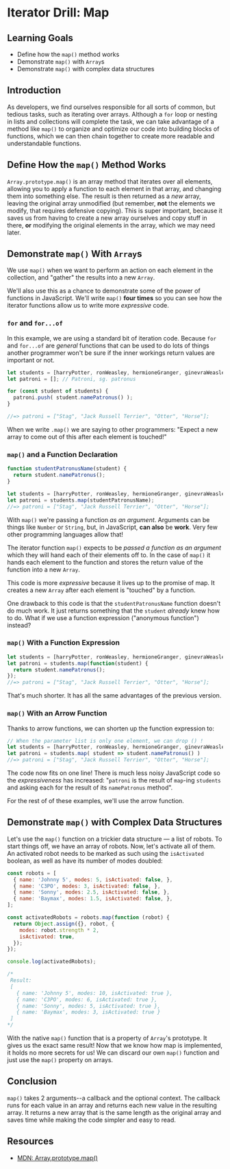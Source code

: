 # Iterator Drill: Map

## Learning Goals

* Define how the `map()` method works
* Demonstrate `map()` with `Array`s
* Demonstrate `map()` with complex data structures


## Introduction

As developers, we find ourselves responsible for all sorts of common, but
tedious tasks, such as iterating over arrays. Although a `for` loop or nesting
in lists and collections will complete the task, we can take advantage of a
method like `map()` to organize and optimize our code into building blocks
of functions, which we can then chain together to create more readable and
understandable functions.

## Define How the `map()` Method Works

`Array.prototype.map()` is an array method that iterates over all elements,
allowing you to apply a function to each element in that array, and changing
them into something else. The result is then returned as a *new* array, leaving
the original array unmodified (but remember, **not** the elements we modify, that
requires defensive copying). This is super important, because it saves us from
having to create a new array ourselves and copy stuff in there, **or** modifying
the original elements in the array, which we may need later.

## Demonstrate `map()` With `Array`s

We use `map()` when we want to perform an action on each element in the collection,
and "gather" the results into a new `Array`.

We'll also use this as a chance to demonstrate some of the power of functions in
JavaScript. We'll write `map()` **four times** so you can see how the iterator
functions allow us to write more _expressive_ code.

### `for` and `for...of`

In this example, we are using a standard bit of iteration code. Because
`for ` and `for...of` are _general_ functions that can be used to do lots
of things another programmer won't be sure if the inner workings return
values are important or not.

```js
let students = [harryPotter, ronWeasley, hermioneGranger, ginevraWeasley];
let patroni = []; // Patroni, sg. patronus

for (const student of students) {
  patroni.push( student.namePatronus() );
}

//=> patroni = ["Stag", "Jack Russell Terrier", "Otter", "Horse"];
```

When we write `.map()` we are saying to other programmers: "Expect a new array
to come out of this after each element is touched!"

### `map()` and a Function Declaration

```js
function studentPatronusName(student) {
  return student.namePatronus();
}

let students = [harryPotter, ronWeasley, hermioneGranger, ginevraWeasley];
let patroni = students.map(studentPatronusName);
//=> patroni = ["Stag", "Jack Russell Terrier", "Otter", "Horse"];
```

With `map()` we're passing a function _as an argument_. Arguments can be
things like `Number` or `String`, but, in JavaScript, **can also** be
**work**. Very few other programming languages allow that!

The iterator function `map()` expects to be _passed a function as an
argument_ which they will hand each of their elements off to. In the case of
`map()` it hands each element to the function and stores the return value of
the function into a new `Array`.

This code is more _expressive_ because it lives up to the promise of map. It
creates a new `Array` after each element is "touched" by a function.

One drawback to this code is that the `studentPatronusName` function doesn't do
much work. It just returns something that the `student` _already_ knew how to
do.  What if we use a function expression ("anonymous function") instead?

### `map()` With a Function Expression

```js
let students = [harryPotter, ronWeasley, hermioneGranger, ginevraWeasley];
let patroni = students.map(function(student) {
  return student.namePatronus();
});
//=> patroni = ["Stag", "Jack Russell Terrier", "Otter", "Horse"];
```

That's much shorter. It has all the same advantages of the previous version.

### `map()` With an Arrow Function

Thanks to arrow functions, we can shorten up the function expression to:

```js
// When the parameter list is only one element, we can drop () !
let students = [harryPotter, ronWeasley, hermioneGranger, ginevraWeasley];
let patroni = students.map( student => student.namePatronus() )
//=> patroni = ["Stag", "Jack Russell Terrier", "Otter", "Horse"];
```

The code now fits on one line! There is much less noisy JavaScript code so
the _expressiveness_ has increased: "`patroni` is the result of `map`-ing
`students` and asking each for the result of its `namePatronus` method".

For the rest of of these examples, we'll use the arrow function.

## Demonstrate `map()` with Complex Data Structures

Let's use the `map()` function on a trickier data structure — a list of robots.
To start things off, we have an array of robots. Now, let's activate all of
them. An activated robot needs to be marked as such using the `isActivated`
boolean, as well as have its number of modes doubled:

```js
const robots = [
  { name: 'Johnny 5', modes: 5, isActivated: false, },
  { name: 'C3PO', modes: 3, isActivated: false, },
  { name: 'Sonny', modes: 2.5, isActivated: false, },
  { name: 'Baymax', modes: 1.5, isActivated: false, },
];

const activatedRobots = robots.map(function (robot) {
  return Object.assign({}, robot, {
    modes: robot.strength * 2,
    isActivated: true,
  });
});

console.log(activatedRobots);

/*
 Result:
 [
   { name: 'Johnny 5', modes: 10, isActivated: true },
   { name: 'C3PO', modes: 6, isActivated: true },
   { name: 'Sonny', modes: 5, isActivated: true },
   { name: 'Baymax', modes: 3, isActivated: true }
 ]
*/
```

With  the native `map()` function that is a property of `Array`'s prototype.
It gives us the exact same result! Now that we know how map is implemented,
it holds no more secrets for us! We can discard our own `map()` function and
just use the `map()` property on arrays.

## Conclusion

`map()` takes 2 arguments--a callback and the optional context. The callback runs
for each value in an array and returns each new value in the resulting array. It
returns a new array that is the same length as the original array and saves time
while making the code simpler and easy to read.

## Resources

- [MDN: Array.prototype.map()](https://developer.mozilla.org/en-US/docs/Web/JavaScript/Reference/Global_Objects/Array/map)
